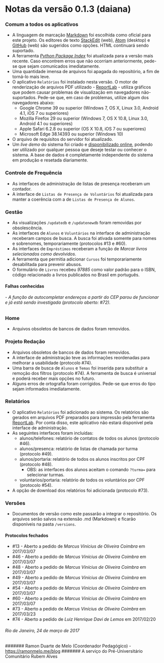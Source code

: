 # Notas da versão 0.1.3 (daiana)

### Comum a todos os aplicativos

 - A linguagem de marcação [Markdown](https://pt.wikipedia.org/wiki/Markdown) foi escolhida como oficial para este projeto. Os editores de texto [StackEdit](stackedit.io) (web), [Atom](https://atom.io/) (desktop) e [GitHub](https://github.com) (web) são sugeridos como opções. HTML continuará sendo suportado.
 - A ferramenta [_Python Package Index_](https://pypi.python.org/pypi) foi atualizada para a versão mais recente. Caso encontrem erros que não ocorriam anteriormente, pede-se que sejam comunicados imediatamente.
 - Uma quantidade imensa de arquivos foi apagada do repositório, a fim de torná-lo mais leve.
 - O aplicativo `Relatórios` foi instalado nesta versão. O motor de renderização de arquivos PDF utilizado - [ReportLab](https://bitbucket.org/rptlab/reportlab) - utiliza gráficos que podem causar problemas de visualização em navegadores não-suportados. Pede-se que, em caso de problemas, utilize algum dos navegadores abaixo:
	 - Google Chrome 39 ou superior (Windows 7, OS X, Linux 3.0, Android 4.1, iOS 7 ou superiores)
	 - Mozilla Firefox 29 ou superior (Windows 7, OS X 10.8, Linux 3.0, Android 4.1 ou superiores)
	 - Apple Safari 6.2.8 ou superior (OS X 10.8, iOS 7 ou superiores)
	 - Microsoft Edge 38.14393 ou superior (Windows 10)
 - O arquivo de requisitos do servidor foi atualizado.
 - Um _live demo_ do sistema foi criado e [disponibilizado online](https://pura-admin-demo.herokuapp.com/), podendo ser utilizado por qualquer pessoa que deseje testar ou conhecer o sistema. A base de dados é completamente independente do sistema em produção e resetada diariamente. 

### Controle de Frequência

- As interfaces de administração de listas de presença receberam um contador. 
- A interface de `Listas de Presença de Voluntários` foi atualizada para manter a coerência com a de `Listas de Presença de Alunos`.

### Gestão

 - As visualizações `/updatedb` e `/updatenewdb` foram removidas por obsolescência.
 - As interfaces de `Alunos` e `Voluntários` na interface de administração receberam campos de busca. A busca foi ativada somente para nomes e sobrenomes, temporariamente (protocolos #13 e #60).
 - As interfaces de `Empréstimos` receberam a função de _Marcar livros selecionados como devolvidos_.
 - A ferramenta que permitia adicionar `Cursos` foi temporariamente desabilitada para prevenir abusos.
 - O formulário de `Livros` recebeu _97885_ como valor padrão para o ISBN, código relacionado a livros publicados no Brasil em português.

#### Falhas conhecidas

###### - A função de autocompletar endereços a partir do CEP parou de funcionar e já está sendo investigada (protocolo aberto: #72).

### Home

- Arquivos obsoletos de bancos de dados foram removidos.

### Projeto Redação

- Arquivos obsoletos de bancos de dados foram removidos.
- A interface de administração teve as informações reordenadas para melhorar a usabilidade (protocolo #74).
- Uma barra de busca de `Alunos` e `Temas` foi inserida para substituir a remoção dos filtros (protocolo #74). A ferramenta de busca é universal e poderá receber mais opções no futuro.
- Alguns erros de ortografia foram corrigidos. Pede-se que erros do tipo sejam informados imediatamente. 

### Relatórios

 - O aplicativo `Relatórios` foi adicionado ao sistema. Os relatórios são gerados em arquivos PDF preparados para impressão pela ferramenta [ReportLab](https://bitbucket.org/rptlab/reportlab). Por conta disso, este aplicativo não estará disponível pela interface de administração.
 - As seguintes interfaces foram incluídas:
	 - alunos/telefones: relatório de contatos de todos os alunos (protocolo #46).
	 - alunos/presenca: relatório de listas de chamada por turma (protocolo #49).
	 - alunos/portaria: relatório de todos os alunos inscritos por CPF (protocolo #48). 
		 - OBS: as interfaces dos alunos aceitam o comando `?turma=` para selecionar turmas. 
	 - voluntarios/portaria: relatório de todos os voluntários por CPF (protocolo #54). 
 - A opção de download dos relatórios foi adicionada (protocolo #73).

### Versões

- Documentos de versão como este passarão a integrar o repositório. Os arquivos serão salvos na extensão .md (Markdown) e ficarão disponíveis na pasta `/versions`. 

#### Protocolos fechados

- \#13  - Aberto a pedido de *Marcus Vinícius de Oliveira Coimbra* em 2017/03/07
- #46 - Aberto a pedido de *Marcus Vinícius de Oliveira Coimbra* em 2017/03/07
- #48 - Aberto a pedido de *Marcus Vinícius de Oliveira Coimbra* em 2017/03/07
- #49 - Aberto a pedido de *Marcus Vinícius de Oliveira Coimbra* em 2017/03/07
- #54 - Aberto a pedido de *Marcus Vinícius de Oliveira Coimbra* em 2017/03/07
- #60  - Aberto a pedido de *Marcus Vinícius de Oliveira Coimbra* em 2017/03/07
- #73 - Aberto a pedido de *Marcus Vinícius de Oliveira Coimbra* em 2017/03/23
- #74 - Aberto a pedido de *Luiz Henrique Davi de Lemos* em 2017/02/20

###### Rio de Janeiro, 24 de março de 2017
####### Ramon Duarte de Melo (Coordenador Pedagógico) - https://ramonmelo.me/blog
####### A serviço do Pré-Universitário Comunitário Rubem Alves